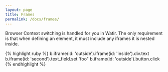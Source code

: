 ```yaml
---
layout: page
title: Frames
permalink: /docs/frames/
---
```


Browser Context switching is handled for you in Watir.
The only requirement is that when defining an element, it must include any iframes
it is nested inside.

{% highlight ruby %}
b.iframe(id: 'outside').iframe(id: 'inside').div.text
b.iframe(id: 'second').text_field.set 'foo"
b.iframe(id: 'outside').button.click
{% endhighlight %}

